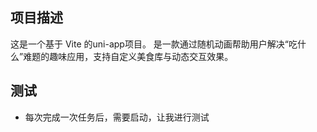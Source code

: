 ## 项目描述
这是一个基于 Vite 的uni-app项目。
是一款通过随机动画帮助用户解决“吃什么”难题的趣味应用，支持自定义美食库与动态交互效果。

## 测试
- 每次完成一次任务后，需要启动，让我进行测试